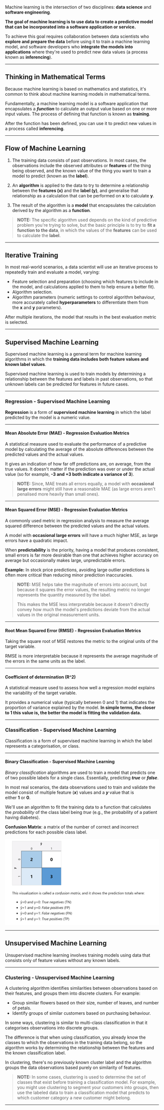 
Machine learning is the intersection of two disciplines: **data science** and **software engineering**.

**The goal of machine learning is to use data to create a predictive model that can be incorporated into a software application or service.** 

To achieve this goal requires collaboration between data scientists who **explore and prepare the data** before using it to train a machine learning model, and software developers who **integrate the models into applications** where they're used to predict new data values (a process known as **inferencing**).

---
## Thinking in Mathematical Terms

Because machine learning is based on mathematics and statistics, it's common to think about machine learning models in mathematical terms. 

Fundamentally, a machine learning model is a software application that encapsulates a **_function_** to calculate an output value based on one or more input values. The process of defining that function is known as **training**. 

After the function has been defined, you can use it to predict new values in a process called **inferencing**.

---
## Flow of Machine Learning

1. The training data consists of past observations. In most cases, the observations include the observed attributes or **features** of the thing being observed, and the known value of the thing you want to train a model to predict (known as the **label**).

2. An **algorithm** is applied to the data to try to determine a relationship between the **features (x)** and the **label (y)**, and generalise that relationship as a calculation that can be performed on **x** to calculate **y**. 

3. The result of the algorithm is a **model** that encapsulates the calculation derived by the algorithm as a **function**.

> **NOTE:** The specific algorithm used depends on the kind of predictive problem you're trying to solve, but the basic principle is to try to **fit a function to the data**, in which the values of the **features** can be used to calculate the **label**.

---
## Iterative Training

In most real-world scenarios, a data scientist will use an iterative process to repeatedly train and evaluate a model, varying:

- Feature selection and preparation (choosing which features to include in the model, and calculations applied to them to help ensure a better fit).
- Algorithm selection.
- Algorithm parameters (numeric settings to control algorithm behaviour, more accurately called **hyperparameters** to differentiate them from the **x** and **y** parameters).

After multiple iterations, the model that results in the best evaluation metric is selected.

---
## Supervised Machine Learning

Supervised machine learning is a general term for machine learning algorithms in which the **training data includes both feature values and known label values**. 

Supervised machine learning is used to train models by determining a relationship between the features and labels in past observations, so that unknown labels can be predicted for features in future cases.

---
### Regression - Supervised Machine Learning

**Regression** is a form of **supervised machine learning** in which the label predicted by the model is a numeric value.

---
#### Mean Absolute Error (MAE) - Regression Evaluation Metrics

A statistical measure used to evaluate the performance of a predictive model by calculating the average of the absolute differences between the predicted values and the actual values.

It gives an indication of how far off predictions are, on average, from the true values. It doesn't matter if the prediction was over or under the actual value (so for example, **-3 and +3 both indicate a variance of 3**).

> **NOTE:** Since, MAE treats all errors equally, a model with **occasional large errors** might still have a reasonable MAE (as large errors aren't penalised more heavily than small ones).

---
#### Mean Squared Error (MSE) - Regression Evaluation Metrics

A commonly used metric in regression analysis to measure the average squared difference between the predicted values and the actual values.

A model with **occasional large errors** will have a much higher MSE, as large errors have a quadratic impact.

When **predictability** is the priority, having a model that produces consistent, small errors is far more desirable than one that achieves higher accuracy on average but occasionally makes large, unpredictable errors. 

**Example:** In stock price predictions, avoiding large outlier predictions is often more critical than reducing minor prediction inaccuracies.

> **NOTE:** MSE helps take the magnitude of errors into account, but because it squares the error values, the resulting metric no longer represents the quantity measured by the label.
> 
> This makes the MSE less interpretable because it doesn't directly convey how much the model's predictions deviate from the actual values in the original measurement units.

---
#### Root Mean Squared Error (RMSE) - Regression Evaluation Metrics

Taking the square root of MSE restores the metric to the original units of the target variable. 

RMSE is more interpretable because it represents the average magnitude of the errors in the same units as the label.

---
#### Coefficient of determination (R^2)

A statistical measure used to assess how well a regression model explains the variability of the target variable. 

It provides a numerical value (typically between 0 and 1) that indicates the proportion of variance explained by the model. **In simple terms, the closer to 1 this value is, the better the model is fitting the validation data.**

---
### Classification - Supervised Machine Learning

Classification is a form of supervised machine learning in which the label represents a categorisation, or class.

---
#### Binary Classification - Supervised Machine Learning

_Binary classification_ algorithms are used to train a model that predicts one of two possible labels for a single class. Essentially, predicting _**true**_ or _**false**_.

In most real scenarios, the data observations used to train and validate the model consist of multiple feature (_**x**_) values and a _**y**_ value that is either **1** or **0**.

We'll use an algorithm to fit the training data to a function that calculates the _probability_ of the class label being _true_ (e.g., the probability of a patient having diabetes). 

**Confusion Matrix**: a matrix of the number of correct and incorrect predictions for each possible class label. 

![confusion matrix](confusion_matrix.png)

---
## Unsupervised Machine Learning

Unsupervised machine learning involves training models using data that consists only of feature values without any known labels. 

---
### Clustering - Unsupervised Machine Learning

A clustering algorithm identifies similarities between observations based on their features, and groups them into discrete clusters. For example:

- Group similar flowers based on their size, number of leaves, and number of petals.
- Identify groups of similar customers based on purchasing behaviour.

In some ways, clustering is similar to multi-class classification in that it categorises observations into discrete groups. 

The difference is that when using classification, you already know the classes to which the observations in the training data belong, so the algorithm works by determining the relationship between the features and the known classification label. 

In clustering, there's no previously known cluster label and the algorithm groups the data observations based purely on similarity of features.

> **NOTE:** In some cases, clustering is used to determine the set of classes that exist before training a classification model. For example, you might use clustering to segment your customers into groups, then use the labeled data to train a classification model that predicts to which customer category a new customer might belong.

---
